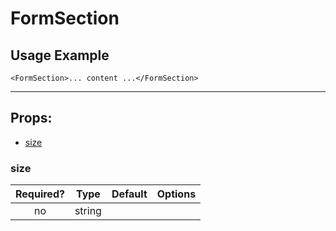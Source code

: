 # FormSection

## Usage Example

```JSX
<FormSection>... content ...</FormSection>
```

---

## Props:

* [size](#size)

### size

| Required? | Type | Default | Options |
|:---:|:---:|---|---|
| no | string | |  |